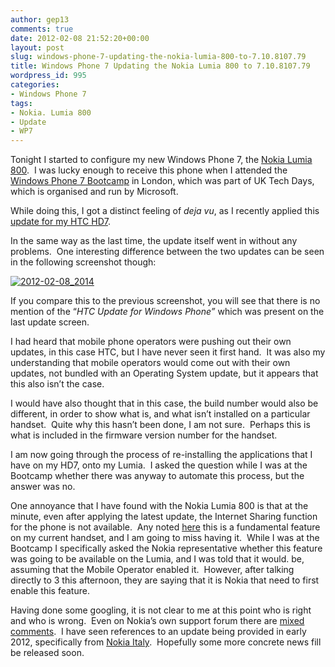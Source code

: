 ```yaml
---
author: gep13
comments: true
date: 2012-02-08 21:52:20+00:00
layout: post
slug: windows-phone-7-updating-the-nokia-lumia-800-to-7.10.8107.79
title: Windows Phone 7 Updating the Nokia Lumia 800 to 7.10.8107.79
wordpress_id: 995
categories:
- Windows Phone 7
tags:
- Nokia. Lumia 800
- Update
- WP7
---
```


Tonight I started to configure my new Windows Phone 7, the [Nokia Lumia 800](http://www.nokia.com/gb-en/products/phone/lumia800/).  I was lucky enough to receive this phone when I attended the [Windows Phone 7 Bootcamp](http://www.gep13.co.uk/blog/windows-phone-7-bootcamp-uk-tech-days/) in London, which was part of UK Tech Days, which is organised and run by Microsoft.

While doing this, I got a distinct feeling of _deja vu_, as I recently applied this [update for my HTC HD7](http://www.gep13.co.uk/blog/update-7-10-8107-79-for-windows-phone-7-wp7/).

In the same way as the last time, the update itself went in without any problems.  One interesting difference between the two updates can be seen in the following screenshot though:

[![2012-02-08_2014](http://www.gep13.co.uk/blog/wp-content/uploads/2012/02/2012-02-08_2014_thumb.png)](http://www.gep13.co.uk/blog/wp-content/uploads/2012/02/2012-02-08_2014.png)

If you compare this to the previous screenshot, you will see that there is no mention of the “_HTC Update for Windows Phone”_ which was present on the last update screen.

I had heard that mobile phone operators were pushing out their own updates, in this case HTC, but I have never seen it first hand.  It was also my understanding that mobile operators would come out with their own updates, not bundled with an Operating System update, but it appears that this also isn’t the case.

I would have also thought that in this case, the build number would also be different, in order to show what is, and what isn’t installed on a particular handset.  Quite why this hasn’t been done, I am not sure.  Perhaps this is what is included in the firmware version number for the handset.

I am now going through the process of re-installing the applications that I have on my HD7, onto my Lumia.  I asked the question while I was at the Bootcamp whether there was anyway to automate this process, but the answer was no.

One annoyance that I have found with the Nokia Lumia 800 is that at the minute, even after applying the latest update, the Internet Sharing function for the phone is not available.  Any noted [here](http://www.gep13.co.uk/blog/update-7-10-7710-68-for-windows-phone-7-wp7/) this is a fundamental feature on my current handset, and I am going to miss having it.  While I was at the Bootcamp I specifically asked the Nokia representative whether this feature was going to be available on the Lumia, and I was told that it would. be, assuming that the Mobile Operator enabled it.  However, after talking directly to 3 this afternoon, they are saying that it is Nokia that need to first enable this feature.

Having done some googling, it is not clear to me at this point who is right and who is wrong.  Even on Nokia’s own support forum there are [mixed comments](http://discussions.europe.nokia.com/t5/Nokia-with-Windows-Phone/Internet-sharing-teathering-on-Lumia-800/td-p/1285135).  I have seen references to an update being provided in early 2012, specifically from [Nokia Italy](http://www.windowsphonedaily.com/2011/12/nokia-italy-internet-sharing-coming-to.html).  Hopefully some more concrete news fill be released soon.
